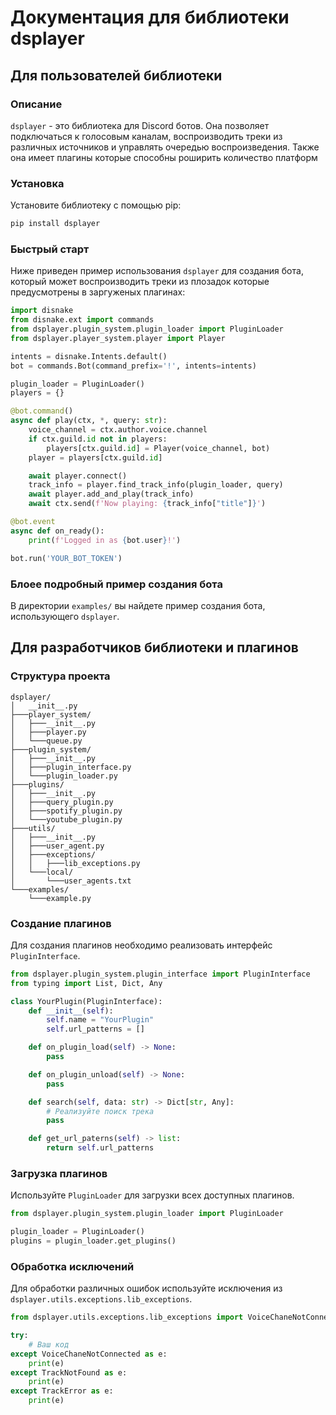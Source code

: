 # Документация для библиотеки dsplayer

## Для пользователей библиотеки

### Описание

`dsplayer` - это библиотека для Discord ботов. Она позволяет подключаться к голосовым каналам, воспроизводить треки из различных источников и управлять очередью воспроизведения. Также она имеет плагины которые способны роширить количество платформ

### Установка

Установите библиотеку с помощью pip:

```bash
pip install dsplayer
```

### Быстрый старт

Ниже приведен пример использования `dsplayer` для создания бота, который может воспроизводить треки из плозадок которые предусмотрены в заргуженых плагинах:

```python
import disnake
from disnake.ext import commands
from dsplayer.plugin_system.plugin_loader import PluginLoader
from dsplayer.player_system.player import Player

intents = disnake.Intents.default()
bot = commands.Bot(command_prefix='!', intents=intents)

plugin_loader = PluginLoader()
players = {}

@bot.command()
async def play(ctx, *, query: str):
    voice_channel = ctx.author.voice.channel
    if ctx.guild.id not in players:
        players[ctx.guild.id] = Player(voice_channel, bot)
    player = players[ctx.guild.id]

    await player.connect()
    track_info = player.find_track_info(plugin_loader, query)
    await player.add_and_play(track_info)
    await ctx.send(f'Now playing: {track_info["title"]}')

@bot.event
async def on_ready():
    print(f'Logged in as {bot.user}!')

bot.run('YOUR_BOT_TOKEN')
```

### Блоее подробный пример создания бота

В директории `examples/` вы найдете пример создания бота, использующего `dsplayer`.

## Для разработчиков библиотеки и плагинов

### Структура проекта

```
dsplayer/
│   __init__.py
├───player_system/
│   ├───__init__.py
│   ├───player.py
│   └───queue.py
├───plugin_system/
│   ├───__init__.py
│   ├───plugin_interface.py
│   └───plugin_loader.py
├───plugins/
│   ├───__init__.py
│   ├───query_plugin.py
│   ├───spotify_plugin.py
│   └───youtube_plugin.py
├───utils/
│   ├───__init__.py
│   ├───user_agent.py
│   ├───exceptions/
│   │   ├───lib_exceptions.py
│   └───local/
│       └───user_agents.txt
└───examples/
    └───example.py
```

### Создание плагинов

Для создания плагинов необходимо реализовать интерфейс `PluginInterface`.

```python
from dsplayer.plugin_system.plugin_interface import PluginInterface
from typing import List, Dict, Any

class YourPlugin(PluginInterface):
    def __init__(self):
        self.name = "YourPlugin"
        self.url_patterns = []

    def on_plugin_load(self) -> None:
        pass

    def on_plugin_unload(self) -> None:
        pass

    def search(self, data: str) -> Dict[str, Any]:
        # Реализуйте поиск трека
        pass

    def get_url_paterns(self) -> list:
        return self.url_patterns
```

### Загрузка плагинов

Используйте `PluginLoader` для загрузки всех доступных плагинов.

```python
from dsplayer.plugin_system.plugin_loader import PluginLoader

plugin_loader = PluginLoader()
plugins = plugin_loader.get_plugins()
```

### Обработка исключений

Для обработки различных ошибок используйте исключения из `dsplayer.utils.exceptions.lib_exceptions`.

```python
from dsplayer.utils.exceptions.lib_exceptions import VoiceChaneNotConnected, TrackNotFound, TrackError

try:
    # Ваш код
except VoiceChaneNotConnected as e:
    print(e)
except TrackNotFound as e:
    print(e)
except TrackError as e:
    print(e)
```